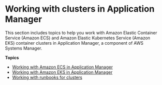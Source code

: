 # Working with clusters in Application Manager<a name="application-manager-working-clusters"></a>

This section includes topics to help you work with Amazon Elastic Container Service \(Amazon ECS\) and Amazon Elastic Kubernetes Service \(Amazon EKS\) container clusters in Application Manager, a component of AWS Systems Manager\.

**Topics**
+ [Working with Amazon ECS in Application Manager](application-manager-working-ECS.md)
+ [Working with Amazon EKS in Application Manager](application-manager-working-EKS.md)
+ [Working with runbooks for clusters](application-manager-working-runbooks-clusters.md)